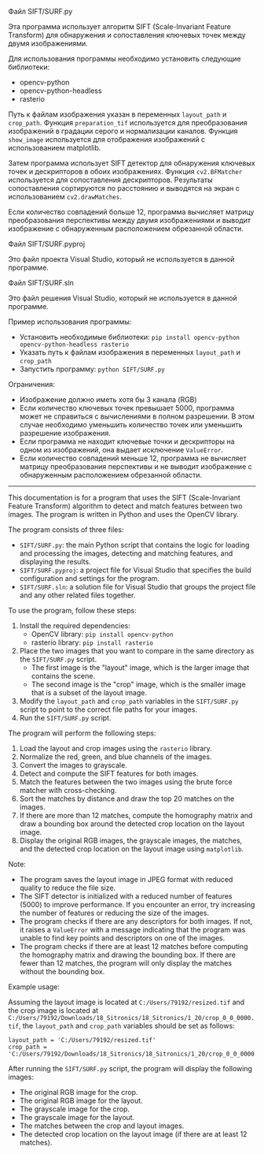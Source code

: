 Файл SIFT/SURF.py

Эта программа использует алгоритм SIFT (Scale-Invariant Feature Transform) для обнаружения и сопоставления ключевых точек между двумя изображениями.

Для использования программы необходимо установить следующие библиотеки:

* opencv-python
* opencv-python-headless
* rasterio

Путь к файлам изображения указан в переменных `layout_path` и `crop_path`. Функция `preparation_tif` используется для преобразования изображений в градации серого и нормализации каналов. Функция `show_image` используется для отображения изображений с использованием matplotlib.

Затем программа использует SIFT детектор для обнаружения ключевых точек и дескрипторов в обоих изображениях. Функция `cv2.BFMatcher` используется для сопоставления дескрипторов. Результаты сопоставления сортируются по расстоянию и выводятся на экран с использованием `cv2.drawMatches`.

Если количество совпадений больше 12, программа вычисляет матрицу преобразования перспективы между двумя изображениями и выводит изображение с обнаруженным расположением обрезанной области.

Файл SIFT/SURF.pyproj

Это файл проекта Visual Studio, который не используется в данной программе.

Файл SIFT/SURF.sln

Это файл решения Visual Studio, который не используется в данной программе.

Пример использования программы:

* Установить необходимые библиотеки: `pip install opencv-python opencv-python-headless rasterio`
* Указать путь к файлам изображения в переменных `layout_path` и `crop_path`
* Запустить программу: `python SIFT/SURF.py`

Ограничения:

* Изображение должно иметь хотя бы 3 канала (RGB)
* Если количество ключевых точек превышает 5000, программа может не справиться с вычислениями в полном разрешении. В этом случае необходимо уменьшить количество точек или уменьшить разрешение изображения.
* Если программа не находит ключевые точки и дескрипторы на одном из изображений, она выдает исключение `ValueError`.
* Если количество совпадений меньше 12, программа не вычисляет матрицу преобразования перспективы и не выводит изображение с обнаруженным расположением обрезанной области.

_______________________________________________________________________________________________


This documentation is for a program that uses the SIFT (Scale-Invariant Feature Transform) algorithm to detect and match features between two images. The program is written in Python and uses the OpenCV library.

The program consists of three files:

* `SIFT/SURF.py`: the main Python script that contains the logic for loading and processing the images, detecting and matching features, and displaying the results.
* `SIFT/SURF.pyproj`: a project file for Visual Studio that specifies the build configuration and settings for the program.
* `SIFT/SURF.sln`: a solution file for Visual Studio that groups the project file and any other related files together.

To use the program, follow these steps:

1. Install the required dependencies:
	* OpenCV library: `pip install opencv-python`
	* rasterio library: `pip install rasterio`
2. Place the two images that you want to compare in the same directory as the `SIFT/SURF.py` script.
	* The first image is the "layout" image, which is the larger image that contains the scene.
	* The second image is the "crop" image, which is the smaller image that is a subset of the layout image.
3. Modify the `layout_path` and `crop_path` variables in the `SIFT/SURF.py` script to point to the correct file paths for your images.
4. Run the `SIFT/SURF.py` script.

The program will perform the following steps:

1. Load the layout and crop images using the `rasterio` library.
2. Normalize the red, green, and blue channels of the images.
3. Convert the images to grayscale.
4. Detect and compute the SIFT features for both images.
5. Match the features between the two images using the brute force matcher with cross-checking.
6. Sort the matches by distance and draw the top 20 matches on the images.
7. If there are more than 12 matches, compute the homography matrix and draw a bounding box around the detected crop location on the layout image.
8. Display the original RGB images, the grayscale images, the matches, and the detected crop location on the layout image using `matplotlib`.

Note:

* The program saves the layout image in JPEG format with reduced quality to reduce the file size.
* The SIFT detector is initialized with a reduced number of features (5000) to improve performance. If you encounter an error, try increasing the number of features or reducing the size of the images.
* The program checks if there are any descriptors for both images. If not, it raises a `ValueError` with a message indicating that the program was unable to find key points and descriptors on one of the images.
* The program checks if there are at least 12 matches before computing the homography matrix and drawing the bounding box. If there are fewer than 12 matches, the program will only display the matches without the bounding box.

Example usage:

Assuming the layout image is located at `C:/Users/79192/resized.tif` and the crop image is located at `C:/Users/79192/Downloads/18_Sitronics/18_Sitronics/1_20/crop_0_0_0000.tif`, the `layout_path` and `crop_path` variables should be set as follows:
```
layout_path = 'C:/Users/79192/resized.tif'
crop_path = 'C:/Users/79192/Downloads/18_Sitronics/18_Sitronics/1_20/crop_0_0_0000.tif'
```
After running the `SIFT/SURF.py` script, the program will display the following images:

* The original RGB image for the crop.
* The original RGB image for the layout.
* The grayscale image for the crop.
* The grayscale image for the layout.
* The matches between the crop and layout images.
* The detected crop location on the layout image (if there are at least 12 matches).
